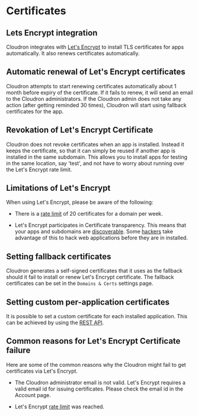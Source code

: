 # Certificates

## Lets Encrypt integration

Cloudron integrates with [Let's Encrypt](http://letsencrypt.org/) to install
TLS certificates for apps automatically. It also renews certificates automatically.

## Automatic renewal of Let's Encrypt certificates

Cloudron attempts to start renewing certificates automatically about 1 month before expiry of the
certificate. If it fails to renew, it will send an email to the Cloudron administrators.
If the Cloudron admin does not take any action (after getting reminded 30 times), Cloudron will start
using fallback certificates for the app.

## Revokation of Let's Encrypt Certificate

Cloudron does not revoke certificates when an app is installed. Instead it keeps the
certificate, so that it can simply be reused if another app is installed in the same
subdomain. This allows you to install apps for testing in the same location, say 'test',
and not have to worry about running over the Let's Encrypt rate limit.

## Limitations of Let's Encrypt

When using Let's Encrypt, please be aware of the following:

* There is a [rate limit](https://letsencrypt.org/docs/rate-limits/) of 20 certificates
  for a domain per week.

* Let's Encrypt participates in Certificate transparency. This means that your apps and
  subdomains are [discoverable](https://crt.sh/). Some [hackers](https://www.golem.de/news/certificate-transparency-hacking-web-applications-before-they-are-installed-1707-129172.html) take advantage of this to   hack web applications
  before they are in installed.

## Setting fallback certificates

Cloudron generates a self-signed certificates that it uses as the fallback should it fail
to install or renew Let's Encrypt certificate. The fallback certificates can be set in the
`Domains & Certs` settings page.

## Setting custom per-application certificates

It is possible to set a custom certificate for each installed application. This can be achieved
by using the [REST API](/references/api/index.html#configure-app).

## Common reasons for Let's Encrypt Certificate failure

Here are some of the common reasons why the Cloudron might fail to get certificates via
Let's Encrypt.

* The Cloudron administrator email is not valid. Let's Encrypt requires a valid email id
  for issuing certificates. Please check the email id in the Account page.

* Let's Encrypt [rate limit](https://letsencrypt.org/docs/rate-limits/) was reached.

